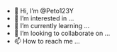 - 👋 Hi, I’m @Peto123Y
- 👀 I’m interested in ...
- 🌱 I’m currently learning ...
- 💞️ I’m looking to collaborate on ...
- 📫 How to reach me ...

<!---
Peto123Y/Peto123Y is a ✨ special ✨ repository because its `README.md` (this file) appears on your GitHub profile.
You can click the Preview link to take a look at your changes.
--->
